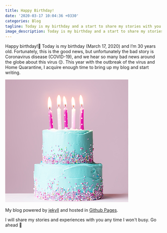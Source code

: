 ```yaml
---
title: Happy Birthday!
date: '2020-03-17 10:04:36 +0330'
categories: Blog
tagline: Today is my birthday and a start to share my stories with you!
image_description: Today is my birthday and a start to share my stories with you!
---
```


Happy birthday!:birthday: Today is my birthday (March 17, 2020) and I’m 30 years old. Fortunately, this is the good news, but unfortunately the bad story is Coronavirus disease (COVID-19), and we hear so many bad news around the globe about this virus :pensive:. This year with the outbreak of the virus and Home Quarantine, I acquire enough time to bring up my blog and start writing.

<p class="text-center">
    <img src="https://raw.githubusercontent.com/KiarashS/BlogFiles/master/Images/30-happy-birthday.jpg" title="Happy Birthday!" alt="Happy Birthday" class="inline-block" />
</p>

My blog powered by [jekyll][jekyll] and hosted in [Github Pages][github-pages].

I will share my stories and experiences with you any time I won't busy. Go ahead :muscle:

[jekyll]: https://jekyllrb.com/
[github-pages]: https://pages.github.com/
